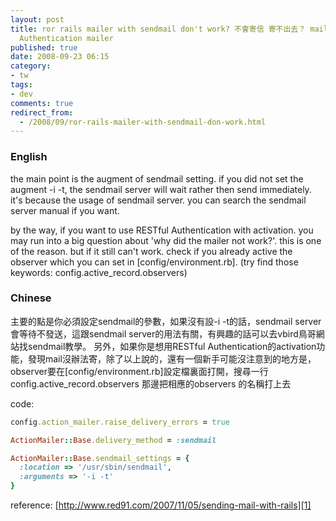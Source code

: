 ```yaml
---
layout: post
title: ror rails mailer with sendmail don't work? 不會寄信 寄不出去？ mailer setup設定 RESTful
  Authentication mailer
published: true
date: 2008-09-23 06:15
category:
- tw
tags:
- dev
comments: true
redirect_from:
  - /2008/09/ror-rails-mailer-with-sendmail-don-work.html
---
```


### English

the main point is the augment of sendmail setting. if you did not set the augment -i -t, the sendmail server will wait rather then send immediately. it's because the usage of sendmail server. you can search the sendmail server manual if you want.

by the way, if you want to use RESTful Authentication with activation. you may run into a big question about 'why did the mailer not work?'. this is one of the reason. but if it still can't work. check if you already active the observer which you can set in [config/environment.rb]. (try find those keywords: config.active_record.observers)

### Chinese

主要的點是你必須設定sendmail的參數，如果沒有設-i -t的話，sendmail server會等待不發送，這跟sendmail server的用法有關，有興趣的話可以去vbird鳥哥網站找sendmail教學。
另外，如果你是想用RESTful Authentication的activation功能，發現mail沒辦法寄，除了以上說的，還有一個新手可能沒注意到的地方是，observer要在[config/environment.rb]設定檔裏面打開，搜尋一行config.active_record.observers 那邊把相應的observers 的名稱打上去

code:

```rb
config.action_mailer.raise_delivery_errors = true

ActionMailer::Base.delivery_method = :sendmail

ActionMailer::Base.sendmail_settings = {
  :location => '/usr/sbin/sendmail',
  :arguments => '-i -t'
}
```

reference:
[http://www.red91.com/2007/11/05/sending-mail-with-rails][1]

[1]: http://www.red91.com/2007/11/05/sending-mail-with-rails
